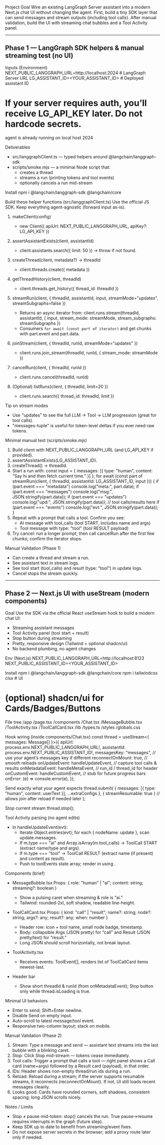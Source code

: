 Project Goal
Wire an existing LangGraph Server assistant into a modern Next.js chat UI without changing the agent. First, build a tiny SDK layer that can send messages and stream outputs (including tool calls). After manual validation, build the UI with streaming chat bubbles and a Tool Activity panel.

----------------------------------------
Phase 1 — LangGraph SDK helpers & manual streaming test (no UI)
----------------------------------------

Inputs (Environment)
NEXT_PUBLIC_LANGGRAPH_URL=http://localhost:2024        # LangGraph Server URL
LG_ASSISTANT_ID=<YOUR_ASSISTANT_ID>     # Deployed assistant ID
# If your server requires auth, you’ll receive LG_API_KEY later. Do not hardcode secrets.
agent is already running on local host 2024

Deliverables
- src/langgraphClient.ts — typed helpers around @langchain/langgraph-sdk
- scripts/smoke.mjs — a minimal Node script that:
  - creates a thread
  - streams a run (printing tokens and tool events)
  - optionally cancels a run mid-stream

Install
npm i @langchain/langgraph-sdk @langchain/core

Build these helper functions (src/langgraphClient.ts)
Use the official JS SDK. Keep everything agent-agnostic (forward input as-is).

1) makeClient(config)
   - new Client({ apiUrl: NEXT_PUBLIC_LANGGRAPH_URL, apiKey?: LG_API_KEY })

2) assertAssistantExists(client, assistantId)
   - client.assistants.search({ limit: 50 }) → throw if not found.

3) createThread(client, metadata?) → threadId
   - client.threads.create({ metadata })

4) getThreadHistory(client, threadId)
   - client.threads.get_history({ thread_id: threadId })

5) streamRun(client, { threadId, assistantId, input, streamMode="updates", streamSubgraphs=false })
   - Returns an async iterator from:
     client.runs.stream(threadId, assistantId, {
       input, stream_mode: streamMode, stream_subgraphs: streamSubgraphs
     })
   - Consumers `for await (const part of iterator)` and get chunks with part.event and part.data.

6) joinStream(client, { threadId, runId, streamMode="updates" })
   - client.runs.join_stream(threadId, runId, { stream_mode: streamMode })

7) cancelRun(client, { threadId, runId })
   - client.runs.cancel(threadId, runId)

8) (Optional) listRuns(client, { threadId, limit=20 })
   - client.runs.search({ thread_id: threadId, limit })

Tip on stream modes
- Use "updates" to see the full LLM → Tool → LLM progression (great for tool calls).
- "messages-tuple" is useful for token-level deltas if you ever need raw tokens.

Minimal manual test (scripts/smoke.mjs)
1. Build client with NEXT_PUBLIC_LANGGRAPH_URL (and LG_API_KEY if provided).
2. assertAssistantExists(LG_ASSISTANT_ID).
3. createThread() → threadId.
4. Start a run with:
   const input = { messages: [{ type: "human", content: "Say hi and then fetch current time." }] };
   for await (const part of streamRun(client, { threadId, assistantId: LG_ASSISTANT_ID, input })) {
     if (part.event === "metadata") console.log("meta:", part.data);
     if (part.event === "messages") console.log("msg:", JSON.stringify(part.data));
     if (part.event === "updates")  console.log("upd:", JSON.stringify(part.data));  // tool calls/results here
     if (part.event === "events")   console.log("evt:", JSON.stringify(part.data));
   }
5. Repeat with a prompt that calls a tool. Confirm you see:
   - AI message with tool_calls (tool START, includes name and args)
   - Tool message with type: "tool" (tool RESULT payload)
6. Try cancel: run a longer prompt, then call cancelRun after the first few chunks; confirm the iterator stops.

Manual Validation (Phase 1)
- Can create a thread and stream a run.
- See assistant text in stream logs.
- See tool start (tool_calls) and result (type: "tool") in update logs.
- Cancel stops the stream quickly.


----------------------------------------
Phase 2 — Next.js UI with useStream (modern components)
----------------------------------------

Goal
Use the SDK via the official React useStream hook to build a modern chat UI:
- Streaming assistant messages
- Tool Activity panel (tool start + result)
- Stop button during streaming
- Pretty, responsive design (Tailwind + optional shadcn/ui)
- No backend plumbing, no agent changes

Env (Next.js)
NEXT_PUBLIC_LANGGRAPH_URL=http://localhost:8123
NEXT_PUBLIC_ASSISTANT_ID=<YOUR_ASSISTANT_ID>

Install
npm i @langchain/langgraph-sdk @langchain/core
npm i tailwindcss clsx   # UI
# (optional) shadcn/ui for Cards/Badges/Buttons

File tree
/app
  /page.tsx
/components
  /Chat.tsx
  /MessageBubble.tsx
  /ToolActivity.tsx
  /ToolCallCard.tsx
/lib
  /types.ts
/styles
  /globals.css

Hook wiring (inside components/Chat.tsx)
const thread = useStream<{ messages: Message[] }>({
  apiUrl: process.env.NEXT_PUBLIC_LANGGRAPH_URL!,
  assistantId: process.env.NEXT_PUBLIC_ASSISTANT_ID!,
  messagesKey: "messages",        // use your agent’s messages key if different
  reconnectOnMount: true,         // smooth reloads
  onUpdateEvent: handleUpdateEvent,   // capture tool calls & results
  onMetadataEvent: handleMetaEvent,   // run_id / thread_id for header
  onCustomEvent: handleCustomEvent,   // stub for future progress bars
  onError: (e) => console.error(e),
});

Send exactly what your agent expects
thread.submit(
  { messages: [{ type: "human", content: userText }], ...extraConfigs },
  { streamResumable: true }   // allows join after reload if needed later
);

Stop current stream
thread.stop();

Tool Activity parsing (no agent edits)
- In handleUpdateEvent(evt):
  - Iterate Object.entries(evt); for each { nodeName: update }, scan update.messages.
  - If m.type === "ai" and Array.isArray(m.tool_calls) → ToolCall START (extract name/type and args).
  - If m.type === "tool" → ToolCall RESULT (extract name (if present) and content as result).
  - Push to toolEvents state array; render in <ToolActivity /> using <ToolCallCard />.

Components (brief)
- MessageBubble.tsx
  Props: { role: "human" | "ai"; content: string; streaming?: boolean }
  - Show a pulsing caret when streaming & role is “ai.”
  - Tailwind: rounded-2xl, soft shadow, readable line-height.

- ToolCallCard.tsx
  Props: { kind: "call" | "result"; name?: string; node?: string; args?: any; result?: any; when: number }
  - Header row: icon + tool name, small node badge, timestamp.
  - Body: collapsible Args (JSON pretty) for “call” and Result (JSON pretty/text) for “result.”
  - Long JSON should scroll horizontally, not break layout.

- ToolActivity.tsx
  - Receives events: ToolEvent[], renders list of ToolCallCard items newest-last.

- Header bar
  - Show short threadId & runId (from onMetadataEvent); Stop button only while thread.isLoading is true.

Minimal UI behaviors
- Enter to send; Shift+Enter newline.
- Disable Send on empty input.
- Auto-scroll to latest message/tool event.
- Responsive two-column layout; stack on mobile.

Manual Validation (Phase 2)
1) Stream: Type a message and send — assistant text streams into the last bubble with a blinking caret.
2) Stop: Click Stop mid-stream — tokens cease immediately.
3) Tool calls: Trigger a prompt that calls a tool — right panel shows a Call card (name+args) followed by a Result card (payload), in that order.
4) IDs: Header shows non-empty thread/run ids during a run.
5) Reload: Reload during a stream; if the server supports resumable streams, it reconnects (reconnectOnMount). If not, UI still loads recent messages cleanly.
6) Looks good: Cards have rounded corners, soft shadows, consistent spacing; long JSON scrolls nicely.

Notes / Limits
- Stop ≠ pause mid-token: stop() cancels the run. True pause→resume requires interrupts in the graph (future step).
- Keep SDK up to date to benefit from streaming/event fixes.
- Do not expose server secrets in the browser; add a proxy route later only if needed.
